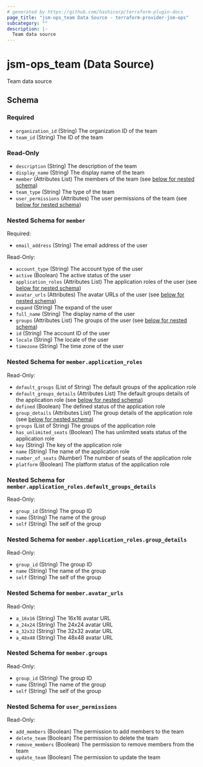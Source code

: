 ```yaml
---
# generated by https://github.com/hashicorp/terraform-plugin-docs
page_title: "jsm-ops_team Data Source - terraform-provider-jsm-ops"
subcategory: ""
description: |-
  Team data source
---
```


# jsm-ops_team (Data Source)

Team data source



<!-- schema generated by tfplugindocs -->
## Schema

### Required

- `organization_id` (String) The organization ID of the team
- `team_id` (String) The ID of the team

### Read-Only

- `description` (String) The description of the team
- `display_name` (String) The display name of the team
- `member` (Attributes List) The members of the team (see [below for nested schema](#nestedatt--member))
- `team_type` (String) The type of the team
- `user_permissions` (Attributes) The user permissions of the team (see [below for nested schema](#nestedatt--user_permissions))

<a id="nestedatt--member"></a>
### Nested Schema for `member`

Required:

- `email_address` (String) The email address of the user

Read-Only:

- `account_type` (String) The account type of the user
- `active` (Boolean) The active status of the user
- `application_roles` (Attributes List) The application roles of the user (see [below for nested schema](#nestedatt--member--application_roles))
- `avatar_urls` (Attributes) The avatar URLs of the user (see [below for nested schema](#nestedatt--member--avatar_urls))
- `expand` (String) The expand of the user
- `full_name` (String) The display name of the user
- `groups` (Attributes List) The groups of the user (see [below for nested schema](#nestedatt--member--groups))
- `id` (String) The account ID of the user
- `locale` (String) The locale of the user
- `timezone` (String) The time zone of the user

<a id="nestedatt--member--application_roles"></a>
### Nested Schema for `member.application_roles`

Read-Only:

- `default_groups` (List of String) The default groups of the application role
- `default_groups_details` (Attributes List) The default groups details of the application role (see [below for nested schema](#nestedatt--member--application_roles--default_groups_details))
- `defined` (Boolean) The defined status of the application role
- `group_details` (Attributes List) The group details of the application role (see [below for nested schema](#nestedatt--member--application_roles--group_details))
- `groups` (List of String) The groups of the application role
- `has_unlimited_seats` (Boolean) The has unlimited seats status of the application role
- `key` (String) The key of the application role
- `name` (String) The name of the application role
- `number_of_seats` (Number) The number of seats of the application role
- `platform` (Boolean) The platform status of the application role

<a id="nestedatt--member--application_roles--default_groups_details"></a>
### Nested Schema for `member.application_roles.default_groups_details`

Read-Only:

- `group_id` (String) The group ID
- `name` (String) The name of the group
- `self` (String) The self of the group


<a id="nestedatt--member--application_roles--group_details"></a>
### Nested Schema for `member.application_roles.group_details`

Read-Only:

- `group_id` (String) The group ID
- `name` (String) The name of the group
- `self` (String) The self of the group



<a id="nestedatt--member--avatar_urls"></a>
### Nested Schema for `member.avatar_urls`

Read-Only:

- `a_16x16` (String) The 16x16 avatar URL
- `a_24x24` (String) The 24x24 avatar URL
- `a_32x32` (String) The 32x32 avatar URL
- `a_48x48` (String) The 48x48 avatar URL


<a id="nestedatt--member--groups"></a>
### Nested Schema for `member.groups`

Read-Only:

- `group_id` (String) The group ID
- `name` (String) The name of the group
- `self` (String) The self of the group



<a id="nestedatt--user_permissions"></a>
### Nested Schema for `user_permissions`

Read-Only:

- `add_members` (Boolean) The permission to add members to the team
- `delete_team` (Boolean) The permission to delete the team
- `remove_members` (Boolean) The permission to remove members from the team
- `update_team` (Boolean) The permission to update the team
